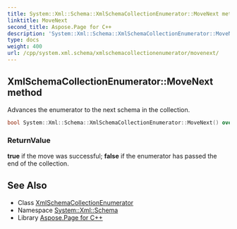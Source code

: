 ```yaml
---
title: System::Xml::Schema::XmlSchemaCollectionEnumerator::MoveNext method
linktitle: MoveNext
second_title: Aspose.Page for C++
description: 'System::Xml::Schema::XmlSchemaCollectionEnumerator::MoveNext method. Advances the enumerator to the next schema in the collection in C++.'
type: docs
weight: 400
url: /cpp/system.xml.schema/xmlschemacollectionenumerator/movenext/
---
```

## XmlSchemaCollectionEnumerator::MoveNext method


Advances the enumerator to the next schema in the collection.

```cpp
bool System::Xml::Schema::XmlSchemaCollectionEnumerator::MoveNext() override
```


### ReturnValue

**true** if the move was successful; **false** if the enumerator has passed the end of the collection.

## See Also

* Class [XmlSchemaCollectionEnumerator](../)
* Namespace [System::Xml::Schema](../../)
* Library [Aspose.Page for C++](../../../)
